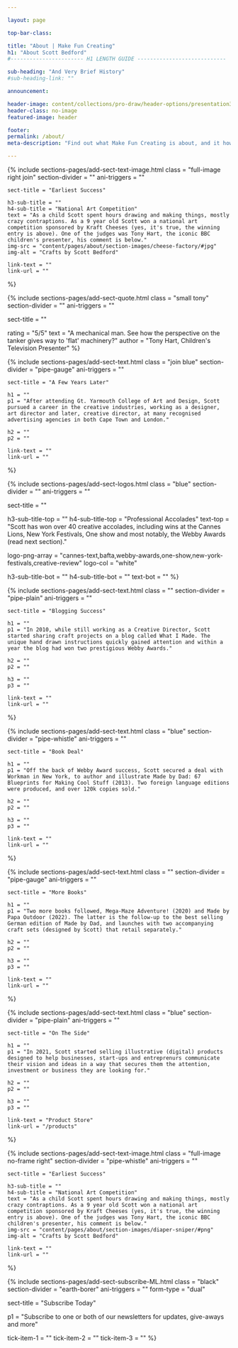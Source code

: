 ```yaml
---

layout: page

top-bar-class:

title: "About | Make Fun Creating"
h1: "About Scott Bedford"
#----------------------- H1 LENGTH GUIDE ----------------------------

sub-heading: "And Very Brief History"
#sub-heading-link: ""

announcement:

header-image: content/collections/pro-draw/header-options/presentation3/#jpg
header-class: no-image
featured-image: header

footer:
permalink: /about/
meta-description: "Find out what Make Fun Creating is about, and it how it all started."

---
```



<!-- SECTION TEXT & IMAGE -->
{% include sections-pages/add-sect-text-image.html
	class = "full-image right join"
	section-divider = ""
	ani-triggers = ""

	sect-title = "Earliest Success"

	h3-sub-title = ""
	h4-sub-title = "National Art Competition"
	text = "As a child Scott spent hours drawing and making things, mostly crazy contraptions. As a 9 year old Scott won a national art competition sponsored by Kraft Cheeses (yes, it's true, the winning entry is above). One of the judges was Tony Hart, the iconic BBC children's presenter, his comment is below."
	img-src = "content/pages/about/section-images/cheese-factory/#jpg"
  	img-alt = "Crafts by Scott Bedford"

	link-text = ""
	link-url = ""
%}



<!-- SECTION QUOTE -->
{% include sections-pages/add-sect-quote.html
  class = "small tony"
  section-divider = ""
  ani-triggers = ""

  sect-title = ""

  rating = "5/5"
  text = "A mechanical man. See how the perspective on the tanker gives way to 'flat' machinery?"
  author = "Tony Hart, Children's Television Presenter"
%}



<!-- SECTION TEXT -->
{% include sections-pages/add-sect-text.html
	class = "join blue"
	section-divider = "pipe-gauge"
	ani-triggers = ""

	sect-title = "A Few Years Later"
	
	h1 = ""
	p1 = "After attending Gt. Yarmouth College of Art and Design, Scott pursued a career in the creative industries, working as a designer, art director and later, creative director, at many recognised advertising agencies in both Cape Town and London."
	
	h2 = ""
	p2 = ""
	
	link-text = ""
	link-url = ""
%}



<!-- SECTION LOGOS -->
{% include sections-pages/add-sect-logos.html
  class = "blue"
  section-divider = ""
  ani-triggers = ""

  sect-title = ""

  h3-sub-title-top = ""
  h4-sub-title-top = "Professional Accolades"
  text-top = "Scott has won over 40 creative accolades, including wins at the Cannes Lions, New York Festivals, One show and most notably, the Webby Awards (read next section)."

  logo-png-array = "cannes-text,bafta,webby-awards,one-show,new-york-festivals,creative-review"
  logo-col = "white"

  h3-sub-title-bot = ""
  h4-sub-title-bot = ""
  text-bot = ""
%}



<!-- SECTION TEXT -->
{% include sections-pages/add-sect-text.html
	class = ""
	section-divider = "pipe-plain"
	ani-triggers = ""

	sect-title = "Blogging Success"

	h1 = ""
	p1 = "In 2010, while still working as a Creative Director, Scott started sharing craft projects on a blog called What I Made. The unique hand drawn instructions quickly gained attention and within a year the blog had won two prestigious Webby Awards."
	
	h2 = ""
	p2 = ""
	
	h3 = ""
	p3 = ""

	link-text = ""
	link-url = ""
%}




<!-- SECTION TEXT -->
{% include sections-pages/add-sect-text.html
	class = "blue"
	section-divider = "pipe-whistle"
	ani-triggers = ""

	sect-title = "Book Deal"

	h1 = ""
	p1 = "Off the back of Webby Award success, Scott secured a deal with Workman in New York, to author and illustrate Made by Dad: 67 Blueprints for Making Cool Stuff (2013). Two foreign language editions were produced, and over 120k copies sold."
	
	h2 = ""
	p2 = ""
	
	h3 = ""
	p3 = ""

	link-text = ""
	link-url = ""
%}




<!-- SECTION TEXT -->
{% include sections-pages/add-sect-text.html
	class = ""
	section-divider = "pipe-gauge"
	ani-triggers = ""

	sect-title = "More Books"

	h1 = ""
	p1 = "Two more books followed, Mega-Maze Adventure! (2020) and Made by Papa Outdoor (2022). The latter is the follow-up to the best selling German edition of Made by Dad, and launches with two accompanying craft sets (designed by Scott) that retail separately."
	
	h2 = ""
	p2 = ""
	
	h3 = ""
	p3 = ""

	link-text = ""
	link-url = ""
%}




<!-- SECTION TEXT -->
{% include sections-pages/add-sect-text.html
	class = "blue"
	section-divider = "pipe-plain"
	ani-triggers = ""

	sect-title = "On The Side"

	h1 = ""
	p1 = "In 2021, Scott started selling illustrative (digital) products designed to help businesses, start-ups and entreprenurs communicate their vision and ideas in a way that secures them the attention, investment or business they are looking for."
	
	h2 = ""
	p2 = ""
	
	h3 = ""
	p3 = ""
	
	link-text = "Product Store"
	link-url = "/products"
%}




<!-- SECTION TEXT & IMAGE -->
{% include sections-pages/add-sect-text-image.html
	class = "full-image no-frame right"
	section-divider = "pipe-whistle"
	ani-triggers = ""

	sect-title = "Earliest Success"

	h3-sub-title = ""
	h4-sub-title = "National Art Competition"
	text = "As a child Scott spent hours drawing and making things, mostly crazy contraptions. As a 9 year old Scott won a national art competition sponsored by Kraft Cheeses (yes, it's true, the winning entry is above). One of the judges was Tony Hart, the iconic BBC children's presenter, his comment is below."
	img-src = "content/pages/about/section-images/diaper-sniper/#png"
  	img-alt = "Crafts by Scott Bedford"

	link-text = ""
	link-url = ""
%}



<!-- SECTION SUBSCRIBE -->
{% include sections-pages/add-sect-subscribe-ML.html
  class = "black"
  section-divider = "earth-borer"
  ani-triggers = ""
  form-type = "dual"
  
  sect-title = "Subscribe Today"

  p1 = "Subscribe to one or both of our newsletters for updates, give-aways and more"
  
  tick-item-1 = ""
  tick-item-2 = ""
  tick-item-3 = ""
%}



